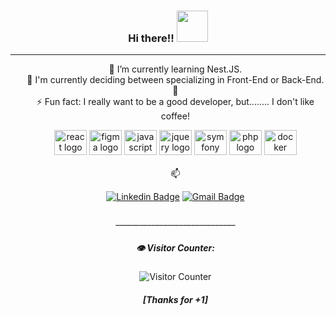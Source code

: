 <!--
**gabrielroot/gabrielroot** is a ✨ _special_ ✨ repository because its `README.md` (this file) appears on your GitHub profile.

Here are some ideas to get you started:

- 🔭 I’m currently working on ...
- 🌱 I’m currently learning ...
- 👯 I’m looking to collaborate on ...
- 🤔 I’m looking for help with ...
- 💬 Ask me about ...
- 📫 How to reach me: ...
- 😄 Pronouns: ...
- ⚡ Fun fact: ...
-->

 <h3 align="center"> Hi there!! <img src="https://media.giphy.com/media/3oz8xSjBmD1ZyELqW4/giphy.gif" width="50"> </h3> 

_____



<ul align="center">

 🌱 I’m currently learning Nest.JS. <br>
 🔭 I'm currently deciding between specializing in Front-End or Back-End. 🤯<br>
 ⚡ Fun fact: I really want to be a good developer, but........ I don't like coffee!<br>
 <div align="center">
  <img src="https://cdn.jsdelivr.net/gh/devicons/devicon/icons/react/react-original.svg" height="40" width="52" alt="react logo"  />
  <img src="https://cdn.jsdelivr.net/gh/devicons/devicon/icons/figma/figma-original.svg" height="40" width="52" alt="figma logo"  />
  <img src="https://cdn.jsdelivr.net/gh/devicons/devicon/icons/javascript/javascript-original.svg" height="40" width="52" alt="javascript logo"  />
  <img src="https://cdn.jsdelivr.net/gh/devicons/devicon/icons/jquery/jquery-original.svg" height="40" width="52" alt="jquery logo"  />
  <img src="https://cdn.jsdelivr.net/gh/devicons/devicon/icons/symfony/symfony-original.svg" height="40" width="52" alt="symfony logo"  />
  <img src="https://cdn.jsdelivr.net/gh/devicons/devicon/icons/php/php-original.svg" height="40" width="52" alt="php logo"  />
  <img src="https://cdn.jsdelivr.net/gh/devicons/devicon/icons/docker/docker-original.svg" height="40" width="52" alt="docker logo"  />
</div>
 <br>
 📫 
 

[![Linkedin Badge](https://img.shields.io/badge/-LinkedIn-blue?style=flat-square&logo=Linkedin&logoColor=white&link=link_do_seu_perfil_no_linkedin)](https://www.linkedin.com/in/gabriel-rwx/)
[![Gmail Badge](https://img.shields.io/badge/-Gmail-c14438?style=flat-square&logo=Gmail&logoColor=white&link=mailto:seu_email)](mailto:gabrielfer.s88@gmail.com)

###
 
<div>
  ______________________________
</div> 
 
##### <h5>👁️ Visitor Counter: </h5>
![Visitor Counter](https://profile-counter.glitch.me/gabrielroot/count.svg)
##### [Thanks for +1]
 
<!--
  ![Your Repository's Stats](https://github-readme-stats.vercel.app/api?username=gabrielroot&show_icons=true&theme=vision-friendly-dark)
-->
 

 
 
 
<!-- ![Your Repository's Stats](https://github-readme-stats.vercel.app/api/top-langs/?username=gabrielroot&layout=compact&theme=blue-green)
<p align="center">Thanks for visiting.</p></br> -->




<!-- A custom pin
<a href="https://github.com/gabrielroot/rootflix">
<img align="center" src="https://github-readme-stats.vercel.app/api/pin/?username=gabrielroot&repo=rootflix&theme=outrun" />
</a>
-->
<!--
  <img align="center" width="200" height="200" src="https://viverdeblog.com/wp-content/uploads/2017/03/thumbnail-hashtag.png">
-->
</ul>
